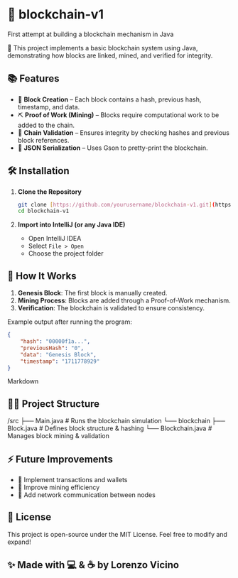 # 🏰 blockchain-v1

First attempt at building a blockchain mechanism in Java

🚀 This project implements a basic blockchain system using Java, demonstrating how blocks are linked, mined, and verified for integrity.

## 📚 Features

* 🏰 **Block Creation** – Each block contains a hash, previous hash, timestamp, and data.
* ⛏ **Proof of Work (Mining)** – Blocks require computational work to be added to the chain.
* 🔗 **Chain Validation** – Ensures integrity by checking hashes and previous block references.
* 📝 **JSON Serialization** – Uses Gson to pretty-print the blockchain.

## 🛠 Installation

1.  **Clone the Repository**

    ```bash
    git clone [https://github.com/yourusername/blockchain-v1.git](https://github.com/yourusername/blockchain-v1.git)
    cd blockchain-v1
    ```

2.  **Import into IntelliJ (or any Java IDE)**

    * Open IntelliJ IDEA
    * Select `File > Open`
    * Choose the project folder

## 🚀 How It Works

1.  **Genesis Block**: The first block is manually created.
2.  **Mining Process**: Blocks are added through a Proof-of-Work mechanism.
3.  **Verification**: The blockchain is validated to ensure consistency.

Example output after running the program:

```json
{
    "hash": "00000f1a...",
    "previousHash": "0",
    "data": "Genesis Block",
    "timestamp": "1711778929"
}
```

Markdown

## 💂‍♂️ Project Structure

/src
├── Main.java         # Runs the blockchain simulation
└── blockchain
├── Block.java    # Defines block structure & hashing
└── Blockchain.java # Manages block mining & validation


## ⚡ Future Improvements

* 🔹 Implement transactions and wallets
* 🔹 Improve mining efficiency
* 🔹 Add network communication between nodes

## 📝 License

This project is open-source under the MIT License. Feel free to modify and expand!

## ✨ Made with 💻 & ☕ by Lorenzo Vicino
